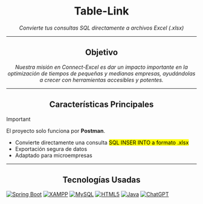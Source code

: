 <h1 align="center">Table-Link</h1>
<p align="center"><em>Convierte tus consultas SQL directamente a archivos Excel (.xlsx)</em></p>

---

<h2 align="center">Objetivo</h2>
<p align="center"><em>Nuestra misión en Connect-Excel es dar un impacto importante en la optimización de tiempos de pequeñas y medianas empresas, ayudándolas a crecer con herramientas accesibles y potentes.</em></p>

---

<h2 align="center">Características Principales</h2>

> [!IMPORTANT]
> El proyecto solo funciona por **Postman**.
<ul>
  <li>Convierte directamente una consulta <mark>SQL INSER INTO a formato .xlsx</mark></li>
  <li>Exportación segura de datos</li>
  <li>Adaptado para microempresas</li>
</ul>

---

<h2 align="center">Tecnologías Usadas</h2>

[![Spring Boot](https://img.shields.io/badge/Spring_Boot-6DB33F?style=flat-badge&logo=springboot&logoColor=white)](#)
[![XAMPP](https://img.shields.io/badge/XAMPP-FB7A24?style=flat-badge&logo=xampp&logoColor=white)](#)
[![MySQL](https://img.shields.io/badge/MySQL-4479A1?style=flat-badge&logo=mysql&logoColor=white)](#)
[![HTML5](https://img.shields.io/badge/HTML5-E34F26?style=flat-badge&logo=html5&logoColor=white)](#)
[![Java](https://img.shields.io/badge/Java-ED8B00?style=flat&logo=openjdk&logoColor=white)](#)
[![ChatGPT](https://img.shields.io/badge/ChatGPT-74aa9c?logo=openai&logoColor=white)](#)



